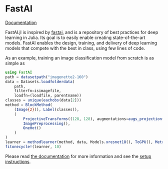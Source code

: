 # FastAI

[Documentation](https://FluxML.github.io/FastAI.jl/dev)

FastAI.jl is inspired by [fastai](https://github.com/fastai/fastai), and is a repository of best practices for deep learning in Julia. Its goal is to easily enable creating state-of-the-art models. FastAI enables the design, training, and delivery of deep learning models that compete with the best in class, using few lines of code.

As an example, training an image classification model from scratch is as simple as

```julia
using FastAI
path = datasetpath("imagenette2-160")
data = Datasets.loadfolderdata(
    path,
    filterfn=isimagefile,
    loadfn=(loadfile, parentname))
classes = unique(eachobs(data[2]))
method = BlockMethod(
    (Image{2}(), Label(classes)),
    (
        ProjectiveTransforms((128, 128), augmentations=augs_projection()),
        ImagePreprocessing(),
        OneHot()
    )
)
learner = methodlearner(method, data, Models.xresnet18(), ToGPU(), Metrics(accuracy))
fitonecycle!(learner, 10)
```

Please read [the documentation](https://fluxml.github.io/FastAI.jl/dev) for more information and see the [setup instructions](docs/setup.md).
